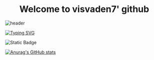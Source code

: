 <div align="center">
  <h1>Welcome to visvaden7' github</h1>
</div>

![header](https://capsule-render.vercel.app/api?type=venom&color=#9281CD&height=300&section=header&text=Hello%20Web&fontSize=90)


[![Typing SVG](https://readme-typing-svg.demolab.com?font=Fira+Code&weight=700&size=30&pause=500&color=F78585&random=false&width=435&lines=this+is+best+site+for+developement)](https://git.io/typing-svg)

![Static Badge](https://img.shields.io/badge/any_test-you_like-blue?logoColor=%23333)

[![Anurag's GitHub stats](https://github-readme-stats.vercel.app/api?username=visvaden7)](https://github.com/visvaden7/github-readme-stats)

<!--
**visvaden7/visvaden7** is a ✨ _special_ ✨ repository because its `README.md` (this file) appears on your GitHub profile.

Here are some ideas to get you started:

- 🔭 I’m currently working on ...
- 🌱 I’m currently learning ...
- 👯 I’m looking to collaborate on ...
- 🤔 I’m looking for help with ...
- 💬 Ask me about ...
- 📫 How to reach me: ...
- 😄 Pronouns: ...
- ⚡ Fun fact: ...
-->

